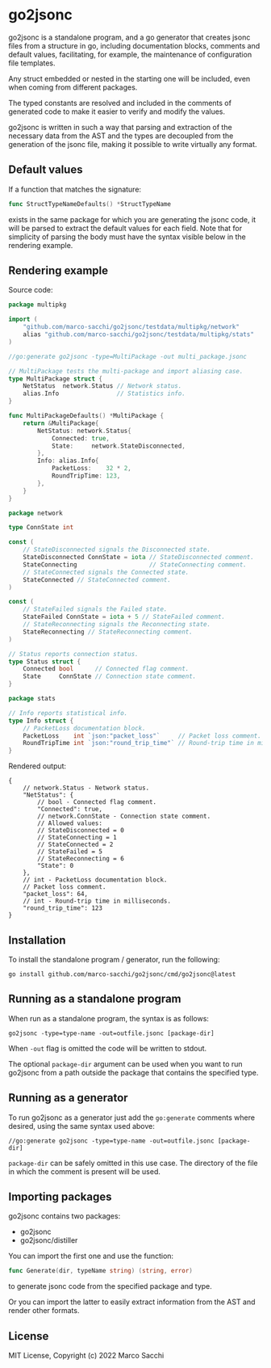 # go2jsonc

go2jsonc is a standalone program, and a go generator that creates jsonc files
from a structure in go, including documentation blocks, comments and default
values, facilitating, for example, the maintenance of configuration file
templates.

Any struct embedded or nested in the starting one will be included, even when
coming from different packages.

The typed constants are resolved and included in the comments of generated
code to make it easier to verify and modify the values.

go2jsonc is written in such a way that parsing and extraction of the necessary
data from the AST and the types are decoupled from the generation of the jsonc
file, making it possible to write virtually any format.

## Default values

If a function that matches the signature:

```go
func StructTypeNameDefaults() *StructTypeName
```

exists in the same package for which you are generating the jsonc code, it
will be parsed to extract the default values for each field. Note that for
simplicity of parsing the body must have the syntax visible below in the
rendering example.

## Rendering example

Source code:

```go
package multipkg

import (
    "github.com/marco-sacchi/go2jsonc/testdata/multipkg/network"
    alias "github.com/marco-sacchi/go2jsonc/testdata/multipkg/stats"
)

//go:generate go2jsonc -type=MultiPackage -out multi_package.jsonc

// MultiPackage tests the multi-package and import aliasing case.
type MultiPackage struct {
    NetStatus  network.Status // Network status.
    alias.Info                // Statistics info.
}

func MultiPackageDefaults() *MultiPackage {
    return &MultiPackage{
        NetStatus: network.Status{
            Connected: true,
            State:     network.StateDisconnected,
        },
        Info: alias.Info{
            PacketLoss:    32 * 2,
            RoundTripTime: 123,
        },
    }
}
```

```go
package network

type ConnState int

const (
    // StateDisconnected signals the Disconnected state.
    StateDisconnected ConnState = iota // StateDisconnected comment.
    StateConnecting                    // StateConnecting comment.
    // StateConnected signals the Connected state.
    StateConnected // StateConnected comment.
)

const (
    // StateFailed signals the Failed state.
    StateFailed ConnState = iota + 5 // StateFailed comment.
    // StateReconnecting signals the Reconnecting state.
    StateReconnecting // StateReconnecting comment.
)

// Status reports connection status.
type Status struct {
    Connected bool      // Connected flag comment.
    State     ConnState // Connection state comment.
}
```

```go
package stats

// Info reports statistical info.
type Info struct {
    // PacketLoss documentation block.
    PacketLoss    int `json:"packet_loss"`     // Packet loss comment.
    RoundTripTime int `json:"round_trip_time"` // Round-trip time in milliseconds.
}
```

Rendered output:

```json5
{
    // network.Status - Network status.
    "NetStatus": {
        // bool - Connected flag comment.
        "Connected": true,
        // network.ConnState - Connection state comment.
        // Allowed values:
        // StateDisconnected = 0
        // StateConnecting = 1
        // StateConnected = 2
        // StateFailed = 5
        // StateReconnecting = 6
        "State": 0
    },
    // int - PacketLoss documentation block.
    // Packet loss comment.
    "packet_loss": 64,
    // int - Round-trip time in milliseconds.
    "round_trip_time": 123
}
```

## Installation

To install the standalone program / generator, run the following:

```shell
go install github.com/marco-sacchi/go2jsonc/cmd/go2jsonc@latest
```

## Running as a standalone program

When run as a standalone program, the syntax is as follows:

```shell
go2jsonc -type=type-name -out=outfile.jsonc [package-dir]
```

When `-out` flag is omitted the code will be written to stdout.

The optional `package-dir` argument can be used when you want to run go2jsonc
from a path outside the package that contains the specified type.

## Running as a generator

To run go2jsonc as a generator just add the `go:generate` comments where
desired, using the same syntax used above:

```
//go:generate go2jsonc -type=type-name -out=outfile.jsonc [package-dir]
```

`package-dir` can be safely omitted in this use case. The directory of the file
in which the comment is present will be used.

## Importing packages

go2jsonc contains two packages:
- go2jsonc
- go2jsonc/distiller

You can import the first one and use the function:

```go
func Generate(dir, typeName string) (string, error)
```

to generate jsonc code from the specified package and type.

Or you can import the latter to easily extract information from the AST and
render other formats.

## License

MIT License, Copyright (c) 2022 Marco Sacchi
